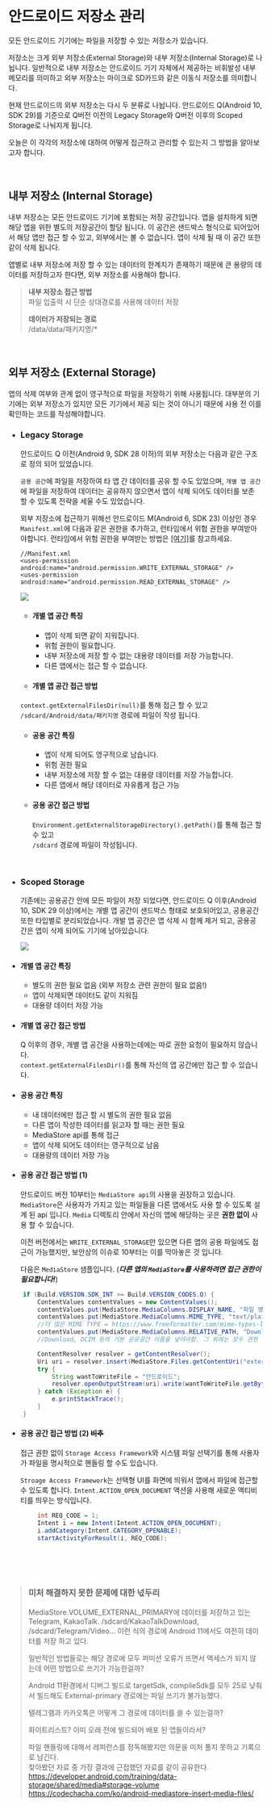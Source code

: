 # 안드로이드 저장소 관리
모든 안드로이드 기기에는 파일을 저장할 수 있는 저장소가 있습니다.

저장소는 크게 외부 저장소(External Storage)와 내부 저장소(Internal Storage)로 나뉩니다. 일반적으로 내부 저장소는 안드로이드 기기 자체에서 제공하는 비휘발성 내부 메모리를 의미하고 외부 저장소는 마이크로 SD카드와 같은 이동식 저장소를 의미합니다.

현재 안드로이드의 외부 저장소는 다시 두 분류로 나뉩니다. 안드로이드 Q(Android 10, SDK 29)를 기준으로 Q버전 이전의 Legacy Storage와 Q버전 이후의 Scoped Storage로 나눠지게 됩니다.

오늘은 이 각각의 저장소에 대하여 어떻게 접근하고 관리할 수 있는지 그 방법을 알아보고자 합니다.

<br/>

## 내부 저장소 (Internal Storage)
내부 저장소는 모든 안드로이드 기기에 포함되는 저장 공간입니다. 앱을 설치하게 되면 해당 앱을 위한 별도의 저장공간이 할당 됩니다. 이 공간은 샌드박스 형식으로 되어있어서 해당 앱만 접근 할 수 있고, 외부에서는 볼 수 없습니다. 앱이 삭제 될 때 이 공간 또한 같이 삭제 됩니다.

앱별로 내부 저장소에 저장 할 수 있는 데이터의 한계치가 존재하기 때문에 큰 용량의 데이터를 저장하고자 한다면, 외부 저장소를 사용해야 합니다.

> **내부 저장소 접근 방법** <br/>
> 파일 입출력 시 단순 상대경로를 사용해 데이터 저장
>
> **데이터가 저장되는 경로** <br/>
> /data/data/패키지명/* 

<br/>

## 외부 저장소 (External Storage)
앱의 삭제 여부와 관계 없이 영구적으로 파일을 저장하기 위해 사용됩니다. 대부분의 기기에는 외부 저장소가 있지만 모든 기기에서 제공 되는 것이 아니기 때문에 사용 전 이를 확인하는 코드를 작성해야합니다. 

- ### Legacy Storage
  
  안드로이드 Q 이전(Android 9, SDK 28 이하)의 외부 저장소는 다음과 같은 구조로 정의 되어 있었습니다.
  
   `공용 공간`에 파일을 저장하여 타 앱 간 데이터를 공유 할 수도 있었으며, `개별 앱 공간`에 파일을 저장하여 데이터는 공유하지 않으면서 앱이 삭제 되어도 데이터를 보존 할 수 있도록 전략을 세울 수도 있었습니다.
  
   외부 저장소에 접근하기 위해선 안드로이드 M(Android 6, SDK 23) 이상인 경우 `Manifest.xml`에 다음과 같은 권한을 추가하고, 런타임에서 위험 권한을 부여받아야합니다. 런타임에서 위험 권한을 부여받는 방법은 [[여기]](https://gun0912.tistory.com/55)를 참고하세요. 
   
  ```
  //Manifest.xml
  <uses-permission android:name="android.permission.WRITE_EXTERNAL_STORAGE" />
  <uses-permission android:name="android.permission.READ_EXTERNAL_STORAGE" />
  ```
   
  ![](https://images.velog.io/images/eia51/post/ead998f7-972e-4492-a95d-3a7e25adb0fd/q_before.png)
  - #### 개별 앱 공간 특징
    - 앱이 삭제 되면 같이 지워집니다.
    - 위험 권한이 필요합니다.
    - 내부 저장소에 저장 할 수 없는 대용량 데이터를 저장 가능합니다.
    - 다른 앱에서는 접근 할 수 없습니다.
  
  - #### 개별 앱 공간 접근 방법 
   `context.getExternalFilesDir(null)`를 통해 접근 할 수 있고 <br/>
   `/sdcard/Android/data/패키지명` 경로에 파일이 작성 됩니다.
   
  - #### 공용 공간 특징
    - 앱이 삭제 되어도 영구적으로 남습니다.
    - 위험 권한 필요
    - 내부 저장소에 저장 할 수 없는 대용량 데이터를 저장 가능합니다.
    - 다른 앱에서 해당 데이터로 자유롭게 접근 가능
   
  - #### 공용 공간 접근 방법 
    `Environment.getExternalStorageDirectory().getPath()`를 통해 접근 할 수 있고 <br/>
    `/sdcard` 경로에 파일이 작성됩니다.

<br/>

- ### Scoped Storage

  기존에는 공용공간 안에 모든 파일이 저장 되었다면, 안드로이드 Q 이후(Android 10, SDK 29 이상)에서는 개별 앱 공간이 샌드박스 형태로 보호되어있고, 공용공간 또한 타입별로 분리되었습니다. 개발 앱 공간은 앱 삭제 시 함께 제거 되고, 공용공간은 앱이 삭제 되어도 기기에 남아있습니다.

  ![](https://images.velog.io/images/eia51/post/c4b3c261-6f8b-4b17-9fa1-562fba7218ce/q_after.png)

 - #### 개별 앱 공간 특징
   - 별도의 권한 필요 없음 (외부 저장소 관련 권한이 필요 없음!)
   - 앱이 삭제되면 데이터도 같이 지워짐
   - 대용량 데이터 저장 가능
 
 - #### 개별 앱 공간 접근 방법 
   Q 이후의 경우, 개별 앱 공간을 사용하는데에는 따로 권한 요청이 필요하지 않습니다. <br/>
   `context.getExternalFilesDir()`를 통해 자신의 앱 공간에만 접근 할 수 있습니다.
 
 - #### 공용 공간 특징
   - 내 데이터에만 접근 할 시 별도의 권한 필요 없음
   - 다른 앱이 작성한 데이터를 읽고자 할 때는 권한 필요
   - MediaStore api를 통해 접근
   - 앱이 삭제 되어도 데이터는 영구적으로 남음
   - 대용량의 데이터 저장 가능   
 
 - #### 공용 공간 접근 방법 (1)
   안드로이드 버전 10부터는 `MediaStore api`의 사용을 권장하고 있습니다. `MediaStore`은 사용자가 가지고 있는 파일들을 다른 앱에서도 사용 할 수 있도록 설계 된 api 입니다. `Media` 디렉토리 안에서 자신의 앱에 해당하는 곳은 **권한 없이** 사용 할 수 있습니다.
   
   이전 버전에서는 `WRITE_EXTERNAL_STORAGE`만 있으면 다른 앱의 공용 파일에도 접근이 가능했지만, 보안상의 이슈로 10부터는 이를 막아놓은 것 입니다.
   
   다음은 `MediaStore` 샘플입니다. (***다른 앱의 `MediaStore`를 사용하려면 접근 권한이 필요합니다!***)
```java
    if (Build.VERSION.SDK_INT >= Build.VERSION_CODES.Q) {
        ContentValues contentValues = new ContentValues();
        contentValues.put(MediaStore.MediaColumns.DISPLAY_NAME, "파일 명");
        contentValues.put(MediaStore.MediaColumns.MIME_TYPE, "text/plain"); 
        //더 많은 MIME TYPE = https://www.freeformatter.com/mime-types-list.html
        contentValues.put(MediaStore.MediaColumns.RELATIVE_PATH, "Download");
        //Download, DCIM 등의 기본 공유공간 이름을 넣어야함. 그 외에는 모두 권한 에러 발생

        ContentResolver resolver = getContentResolver();
        Uri uri = resolver.insert(MediaStore.Files.getContentUri("external"), contentValues);
        try {
            String wantToWriteFile = "안드로이드";
            resolver.openOutputStream(uri).write(wantToWriteFile.getBytes());
        } catch (Exception e) {
            e.printStackTrace();
        }
    }   
```

 - #### 공용 공간 접근 방법 (2) ~~비추~~
   접근 권한 없이 `Storage Access Framework`와 시스템 파일 선택기를 통해 사용자가 파일을 명시적으로 핸들링 할 수도 있습니다.
   
   `Stroage Access Framework`는 선택형 UI를 화면에 띄워서 앱에서 파일에 접근할 수 있도록 합니다. `Intent.ACTION_OPEN_DOCUMENT` 액션을 사용해 새로운 액티비티를 띄우는 방식입니다.
   
```java
        int REQ_CODE = 1;
        Intent i = new Intent(Intent.ACTION_OPEN_DOCUMENT);
        i.addCategory(Intent.CATEGORY_OPENABLE);
        startActivityForResult(i, REQ_CODE);
```

<br/>
<br/>
<br/>

>### 미처 해결하지 못한 문제에 대한 넋두리
>MediaStore.VOLUME_EXTERNAL_PRIMARY에 데이터를 저장하고 있는 Telegram, KakaoTalk.
>/sdcard/KakaoTalkDownload, /sdcard/Telegram/Video... 이런 식의 경로에 Android 11에서도 여전히 데이터를 저장 하고 있다.
>
>일반적인 방법들로는 해당 경로에 모두 퍼미션 오류가 뜨면서 액세스가 되지 않는데 어떤 방법으로 쓰기가 가능한걸까?
>
>Android 11환경에서 디버그 빌드로 targetSdk, compileSdk를 모두 25로 낮춰서 빌드해도 External-primary 경로에는 파일 쓰기가 불가능했다. 
>
>텔레그램과 카카오톡은 어떻게 그 경로에 데이터를 쓸 수 있는걸까?
>
>화이트리스트?
>이미 오래 전에 빌드되어 배포 된 앱들이라서?
>
>파일 핸들링에 대해서 레퍼런스를 정독해봤지만 의문을 미처 풀지 못하고 기록으로 남긴다.<br/>
>찾아봤던 자료 중 가장 결과에 근접했던 자료를 같이 공유한다.<br/>
>https://developer.android.com/training/data-storage/shared/media#storage-volume<br/>
>https://codechacha.com/ko/android-mediastore-insert-media-files/<br/>

